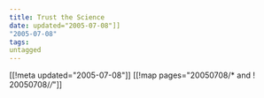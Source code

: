 ```yaml
---
title: Trust the Science
date: updated="2005-07-08"]]
"2005-07-08"
tags:
untagged
---
```

[[!meta updated="2005-07-08"]]
[[!map pages="20050708/* and ! 20050708/*/*"]]
